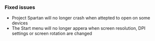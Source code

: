 ### Fixed issues
- Project Spartan will no longer crash when attepted to open on some devices
- The Start menu will no longer appera when screen resolution, DPI settings or screen rotation are changed